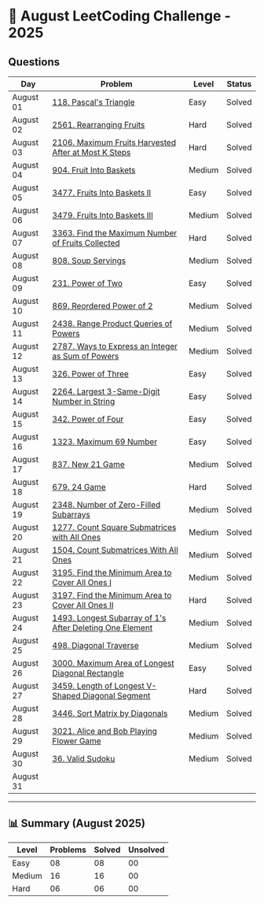 # 📅 August LeetCoding Challenge - 2025

## Questions

| Day | Problem | Level | Status |
| --- | ------- | ----- | ------ |
| August 01 | [118. Pascal's Triangle](https://leetcode.com/problems/pascals-triangle/) | Easy | Solved |
| August 02 | [2561. Rearranging Fruits](https://leetcode.com/problems/rearranging-fruits/) | Hard | Solved |
| August 03 | [2106. Maximum Fruits Harvested After at Most K Steps](https://leetcode.com/problems/maximum-fruits-harvested-after-at-most-k-steps/) | Hard | Solved |
| August 04 | [904. Fruit Into Baskets](https://leetcode.com/problems/fruit-into-baskets/) | Medium | Solved |
| August 05 | [3477. Fruits Into Baskets II](https://leetcode.com/problems/fruits-into-baskets-ii/) | Easy | Solved |
| August 06 | [3479. Fruits Into Baskets III](https://leetcode.com/problems/fruits-into-baskets-iii/) | Medium | Solved |
| August 07 | [3363. Find the Maximum Number of Fruits Collected](https://leetcode.com/problems/find-the-maximum-number-of-fruits-collected/) | Hard | Solved |
| August 08 | [808. Soup Servings](https://leetcode.com/problems/soup-servings/) | Medium | Solved |
| August 09 | [231. Power of Two](https://leetcode.com/problems/power-of-two/) | Easy | Solved |
| August 10 | [869. Reordered Power of 2](https://leetcode.com/problems/reordered-power-of-2/) | Medium | Solved |
| August 11 | [2438. Range Product Queries of Powers](https://leetcode.com/problems/range-product-queries-of-powers/) | Medium | Solved |
| August 12 | [2787. Ways to Express an Integer as Sum of Powers](https://leetcode.com/problems/ways-to-express-an-integer-as-sum-of-powers/) | Medium | Solved |
| August 13 | [326. Power of Three](https://leetcode.com/problems/power-of-three/) | Easy | Solved |
| August 14 | [2264. Largest 3-Same-Digit Number in String](https://leetcode.com/problems/largest-3-same-digit-number-in-string/) | Easy | Solved |
| August 15 | [342. Power of Four](https://leetcode.com/problems/power-of-four/) | Easy | Solved |
| August 16 | [1323. Maximum 69 Number](https://leetcode.com/problems/maximum-69-number/) | Easy | Solved |
| August 17 | [837. New 21 Game](https://leetcode.com/problems/new-21-game/) | Medium | Solved |
| August 18 | [679. 24 Game](https://leetcode.com/problems/24-game/) | Hard | Solved |
| August 19 | [2348. Number of Zero-Filled Subarrays](https://leetcode.com/problems/number-of-zero-filled-subarrays/) | Medium | Solved |
| August 20 | [1277. Count Square Submatrices with All Ones](https://leetcode.com/problems/count-square-submatrices-with-all-ones/) | Medium | Solved |
| August 21 | [1504. Count Submatrices With All Ones](https://leetcode.com/problems/count-submatrices-with-all-ones/) | Medium | Solved |
| August 22 | [3195. Find the Minimum Area to Cover All Ones I](https://leetcode.com/problems/find-the-minimum-area-to-cover-all-ones-i/) | Medium | Solved |
| August 23 | [3197. Find the Minimum Area to Cover All Ones II](https://leetcode.com/problems/find-the-minimum-area-to-cover-all-ones-ii/) | Hard | Solved |
| August 24 | [1493. Longest Subarray of 1's After Deleting One Element](https://leetcode.com/problems/longest-subarray-of-1s-after-deleting-one-element/) | Medium | Solved |
| August 25 | [498. Diagonal Traverse](https://leetcode.com/problems/diagonal-traverse/) | Medium | Solved |
| August 26 | [3000. Maximum Area of Longest Diagonal Rectangle](https://leetcode.com/problems/maximum-area-of-longest-diagonal-rectangle/) | Easy | Solved |
| August 27 | [3459. Length of Longest V-Shaped Diagonal Segment](https://leetcode.com/problems/length-of-longest-v-shaped-diagonal-segment/) | Hard | Solved |
| August 28 | [3446. Sort Matrix by Diagonals](https://leetcode.com/problems/sort-matrix-by-diagonals/) | Medium | Solved |
| August 29 | [3021. Alice and Bob Playing Flower Game](https://leetcode.com/problems/alice-and-bob-playing-flower-game/) | Medium | Solved |
| August 30 | [36. Valid Sudoku](https://leetcode.com/problems/valid-sudoku/) | Medium | Solved |
| August 31 | []() |  |  |

---

## 📊 Summary (August 2025)

| Level  | Problems | Solved | Unsolved |
| ------ | -------- | ------ | -------- |
| Easy   | 08 | 08 | 00 |
| Medium | 16 | 16 | 00 |
| Hard   | 06 | 06 | 00 |


